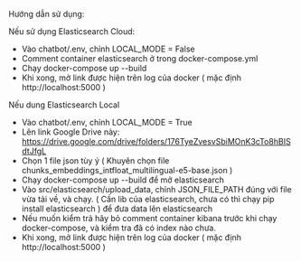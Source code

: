 Hướng dẫn sử dụng:

Nếu sử dụng Elasticsearch Cloud:
- Vào chatbot/.env, chỉnh LOCAL_MODE = False
- Comment container elasticsearch ở trong docker-compose.yml
- Chạy docker-compose up --build
- Khi xong, mở link được hiện trên log của docker ( mặc định http://localhost:5000 )

Nếu dung Elasticsearch Local
- Vào chatbot/.env, chỉnh LOCAL_MODE = True
- Lên link Google Drive này: https://drive.google.com/drive/folders/176TyeZvesvSbiMOnK3cTo8hBISdtJfgL
- Chọn 1 file json tùy ý ( Khuyên chọn file chunks_embeddings_intfloat_multilingual-e5-base.json )
- Chạy docker-compose up --build để mở elasticsearch
- Vào src/elasticsearch/upload_data, chỉnh JSON_FILE_PATH đúng với file vừa tải về, và chạy. ( Cần lib của elasticsearch, chưa có thì chạy pip install elasticsearch ) để đưa data lên elasticsearch
- Nếu muốn kiểm trả hãy bỏ comment container kibana trước khi chạy docker-compose, và kiểm tra đã có index nào chưa.
- Khi xong, mở link được hiện trên log của docker ( mặc định http://localhost:5000 )
